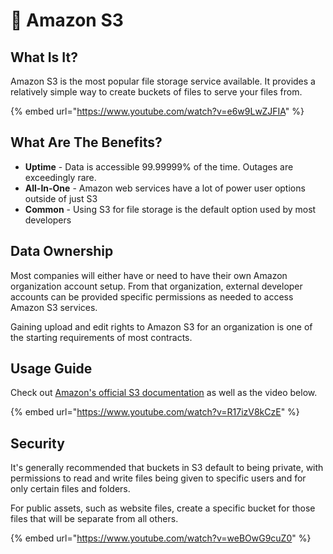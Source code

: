 # 🏪 Amazon S3

## What Is It?

Amazon S3 is the most popular file storage service available. It provides a relatively simple way to create buckets of files to serve your files from.

{% embed url="https://www.youtube.com/watch?v=e6w9LwZJFIA" %}

## What Are The Benefits?

* **Uptime** - Data is accessible 99.99999% of the time. Outages are exceedingly rare.
* **All-In-One** - Amazon web services have a lot of power user options outside of just S3
* **Common** - Using S3 for file storage is the default option used by most developers

## Data Ownership

Most companies will either have or need to have their own Amazon organization account setup. From that organization, external developer accounts can be provided specific permissions as needed to access Amazon S3 services.

Gaining upload and edit rights to Amazon S3 for an organization is one of the starting requirements of most contracts.

## Usage Guide

Check out [Amazon's official S3 documentation](https://aws.amazon.com/pm/serv-s3/?trk=fecf68c9-3874-4ae2-a7ed-72b6d19c8034\&sc\_channel=ps\&s\_kwcid=AL!4422!3!536324446683!p!!g!!amazon%20s3\&ef\_id=CjwKCAjwsMGYBhAEEiwAGUXJaWLSPfmlAWvUjjnawVLre8muPzwfOQMT3fZ6P2dtDaeRJ1\_pqPCk4BoCX6oQAvD\_BwE:G:s\&s\_kwcid=AL!4422!3!536324446683!p!!g!!amazon%20s3) as well as the video below.

{% embed url="https://www.youtube.com/watch?v=R17izV8kCzE" %}

## Security

It's generally recommended that buckets in S3 default to being private, with permissions to read and write files being given to specific users and for only certain files and folders.

For public assets, such as website files, create a specific bucket for those files that will be separate from all others.

{% embed url="https://www.youtube.com/watch?v=weBOwG9cuZ0" %}

